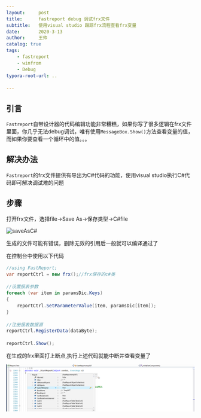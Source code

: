 ```yaml
---
layout:     post
title:      fastreport debug 调试frx文件
subtitle:   使用visual studio 跟踪frx流程查看frx变量
date:       2020-3-13
author:     王帅
catalog: true
tags:
    - fastreport
    - winfrom
    - Debug
typora-root-url: ..

---
```


## 引言

`Fastreport`自带设计器的代码编辑功能非常糟糕，如果你写了很多逻辑在frx文件里面，你几乎无法debug调试，唯有使用`MessageBox.Show()`方法查看变量的值，而如果你要查看一个循环中的值。。。

## 解决办法

`Fastreport`的frx文件提供有导出为C#代码的功能，使用visual studio执行C#代码即可解决调试难的问题

## 步骤

打开frx文件，选择file→Save As→保存类型→C#file

![saveAsC#](/img/fastreport_saveAsc#file.png)

生成的文件可能有错误，删除无效的引用后一般就可以编译通过了

在控制台中使用以下代码

```c#
//using FastReport;
var reportCtrl = new frx();//frx保存的c#类

//设置报表参数
foreach (var item in paramsDic.Keys)
{
    reportCtrl.SetParameterValue(item, paramsDic[item]);
}

//注册报表数据源
reportCtrl.RegisterData(dataByte);

reportCtrl.Show();

```

在生成的frx里面打上断点,执行上述代码就能中断并查看变量了

![image-20200313175310786](/img/fastreport_debug.png)